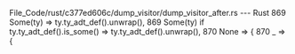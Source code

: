 File_Code/rust/c377ed606c/dump_visitor/dump_visitor_after.rs --- Rust
869                     Some(ty) => ty.ty_adt_def().unwrap(),                                                                                                869                     Some(ty) if ty.ty_adt_def().is_some() => ty.ty_adt_def().unwrap(),
870                     None => {                                                                                                                            870                     _ => {

